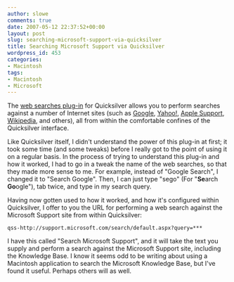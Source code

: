 ```yaml
---
author: slowe
comments: true
date: 2007-05-12 22:37:52+00:00
layout: post
slug: searching-microsoft-support-via-quicksilver
title: Searching Microsoft Support via Quicksilver
wordpress_id: 453
categories:
- Macintosh
tags:
- Macintosh
- Microsoft
---
```


The [web searches plug-in](http://docs.blacktree.com/quicksilver/plug-ins/websearch_plug-in) for Quicksilver allows you to perform searches against a number of Internet sites (such as [Google](http://www.google.com/), [Yahoo!](http://www.yahoo.com/), [Apple Support](http://support.apple.com/), [Wikipedia](http://www.wikipedia.org/), and others), all from within the comfortable confines of the Quicksilver interface.

Like Quicksilver itself, I didn't understand the power of this plug-in at first; it took some time (and some tweaks) before I really got to the point of using it on a regular basis. In the process of trying to understand this plug-in and how it worked, I had to go in a tweak the name of the web searches, so that they made more sense to me. For example, instead of "Google Search", I changed it to "Search Google". Then, I can just type "sego" (For "**Se**arch **Go**ogle"), tab twice, and type in my search query.

Having now gotten used to how it worked, and how it's configured within Quicksilver, I offer to you the URL for performing a web search against the Microsoft Support site from within Quicksilver:

	qss-http://support.microsoft.com/search/default.aspx?query=***

I have this called "Search Microsoft Support", and it will take the text you supply and perform a search against the Microsoft Support site, including the Knowledge Base. I know it seems odd to be writing about using a Macintosh application to search the Microsoft Knowledge Base, but I've found it useful. Perhaps others will as well.
